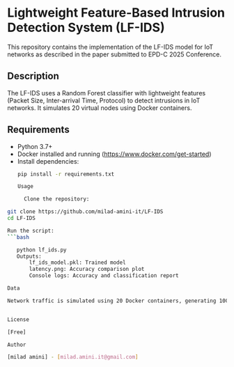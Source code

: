 # Lightweight Feature-Based Intrusion Detection System (LF-IDS)

This repository contains the implementation of the LF-IDS model for IoT networks as described in the paper submitted to EPD-C 2025 Conference.

## Description
The LF-IDS uses a Random Forest classifier with lightweight features (Packet Size, Inter-arrival Time, Protocol) to detect intrusions in IoT networks. It simulates 20 virtual nodes using Docker containers.

## Requirements
- Python 3.7+
- Docker installed and running (https://www.docker.com/get-started)
- Install dependencies:
  ```bash
  pip install -r requirements.txt

  Usage

    Clone the repository:
 ```bash
git clone https://github.com/milad-amini-it/LF-IDS
cd LF-IDS

Run the script:
```bash

    python lf_ids.py
    Outputs:
        lf_ids_model.pkl: Trained model
        latency.png: Accuracy comparison plot
        Console logs: Accuracy and classification report

Data

Network traffic is simulated using 20 Docker containers, generating 1000 packets with 15% attack traffic.


License

[Free]

Author

[milad amini] - [milad.amini.it@gmail.com]
